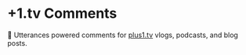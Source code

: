 # +1.tv Comments

🔮 Utterances powered comments for [plus1.tv](https://plus1.tv) vlogs, podcasts, and blog posts.
